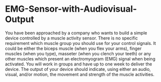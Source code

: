 # EMG-Sensor-with-Audiovisual-Output
You have been approached by a company who wants to build a simple device controlled by a muscle activity sensor. There is no specific requirement which muscle group you should use for your control signals. It could be either the biceps muscle (when you flex your arms), finger muscles (when you type), masseter (when you clench your teeth) or any other muscles which present an electromyogram (EMG) signal when being activated. You will work in groups and have up to one week to deliver the device. The output of your device should indicate, using either an audio, visual, and/or motion, the movement and strength of the muscle activities.

